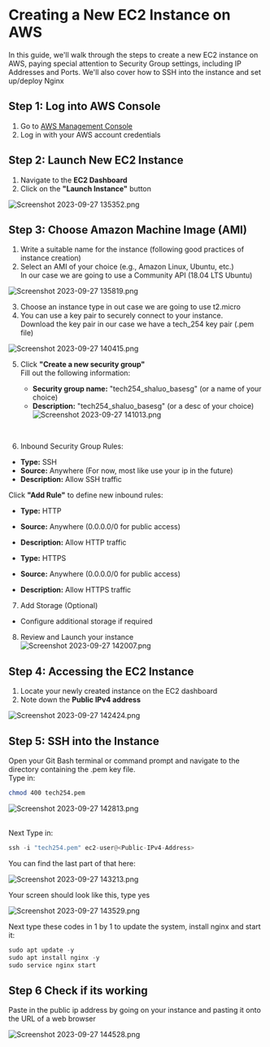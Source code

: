# Creating a New EC2 Instance on AWS

In this guide, we'll walk through the steps to create a new EC2 instance on AWS, paying special attention to Security Group settings, including IP Addresses and Ports. We'll also cover how to SSH into the instance and set up/deploy Nginx

## Step 1: Log into AWS Console

1. Go to [AWS Management Console](https://aws.amazon.com/console/)
2. Log in with your AWS account credentials

## Step 2: Launch New EC2 Instance

1. Navigate to the **EC2 Dashboard**
2. Click on the **"Launch Instance"** button

![Screenshot 2023-09-27 135352.png](images%2FScreenshot%202023-09-27%20135352.png)

## Step 3: Choose Amazon Machine Image (AMI)

1. Write a suitable name for the instance (following good practices of instance creation)
2. Select an AMI of your choice (e.g., Amazon Linux, Ubuntu, etc.) <br> In our case we are going to use a Community API (18.04 LTS Ubuntu)

![Screenshot 2023-09-27 135819.png](images%2FScreenshot%202023-09-27%20135819.png)

3. Choose an instance type in out case we are going to use t2.micro
4. You can use a key pair to securely connect to your instance. <br> Download the key pair in our case we have a tech_254 key pair (.pem file)

![Screenshot 2023-09-27 140415.png](images%2FScreenshot%202023-09-27%20140415.png)

5. Click **"Create a new security group"**
<br> Fill out the following information:

   - **Security group name:** "tech254_shaluo_basesg" (or a name of your choice)
   - **Description:** "tech254_shaluo_basesg" (or a desc of your choice)
![Screenshot 2023-09-27 141013.png](images%2FScreenshot%202023-09-27%20141013.png)
<br>


6. Inbound Security Group Rules:
- **Type:** SSH
- **Source:** Anywhere (For now, most like use your ip in the future)
- **Description:** Allow SSH traffic <br>

Click **"Add Rule"** to define new inbound rules:

- **Type:** HTTP
- **Source:** Anywhere (0.0.0.0/0 for public access)
- **Description:** Allow HTTP traffic <br> 


- **Type:** HTTPS
- **Source:** Anywhere (0.0.0.0/0 for public access)
- **Description:** Allow HTTPS traffic

7. Add Storage (Optional)

- Configure additional storage if required

8. Review and Launch your instance
![Screenshot 2023-09-27 142007.png](images%2FScreenshot%202023-09-27%20142007.png)

## Step 4: Accessing the EC2 Instance

1. Locate your newly created instance on the EC2 dashboard
2. Note down the **Public IPv4 address**

![Screenshot 2023-09-27 142424.png](images%2FScreenshot%202023-09-27%20142424.png)

## Step 5: SSH into the Instance

Open your Git Bash terminal or command prompt and navigate to the directory containing the .pem key file.
<br> Type in: 
```bash
chmod 400 tech254.pem
```
![Screenshot 2023-09-27 142813.png](images%2FScreenshot%202023-09-27%20142813.png)

<br> Next Type in:

```python
ssh -i "tech254.pem" ec2-user@<Public-IPv4-Address>
```
You can find the last part of that here:

![Screenshot 2023-09-27 143213.png](images%2FScreenshot%202023-09-27%20143213.png)

Your screen should look like this, type yes <br>

![Screenshot 2023-09-27 143529.png](images%2FScreenshot%202023-09-27%20143529.png)

Next type these codes in 1 by 1 to update the system, install nginx and start it:

```python
sudo apt update -y
sudo apt install nginx -y
sudo service nginx start

```
## Step 6 Check if its working

Paste in the public ip address by going on your instance and pasting it onto the URL of a web browser

![Screenshot 2023-09-27 144528.png](images%2FScreenshot%202023-09-27%20144528.png)


